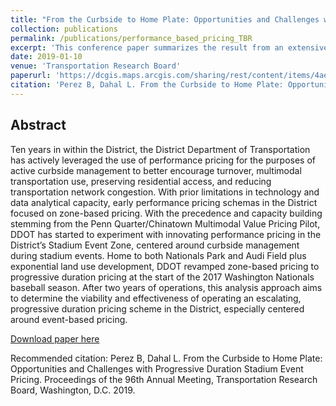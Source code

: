 ```yaml
---
title: "From the Curbside to Home Plate: Opportunities and Challenges with Progressive Duration Stadium Event Pricing"
collection: publications
permalink: /publications/performance_based_pricing_TBR
excerpt: 'This conference paper summarizes the result from an extensive program evaluation of Performance-Based Street Parking Pricing Scheme implemented during game days in National Ballpark in D.C.'
date: 2019-01-10
venue: 'Transportation Research Board'
paperurl: 'https://dcgis.maps.arcgis.com/sharing/rest/content/items/4ae98e198e494496b64d48ef7856a128/data'
citation: 'Perez B, Dahal L. From the Curbside to Home Plate: Opportunities and Challenges with Progressive Duration Stadium Event Pricing. Proceedings of the 96th Annual Meeting, Transportation Research Board, Washington, D.C. 2019.'
---
```


## Abstract

Ten years in within the District, the District Department of Transportation has actively leveraged the use of performance pricing for the purposes of active curbside management to better encourage turnover, multimodal transportation use, preserving residential access, and reducing transportation network congestion. With prior limitations in technology and data analytical capacity, early performance pricing schemas in the District focused on zone-based pricing. With the precedence and capacity building stemming from the Penn Quarter/Chinatown Multimodal Value Pricing Pilot, DDOT has started to experiment with innovating performance pricing in the
District’s Stadium Event Zone, centered around curbside management during stadium events. Home to both Nationals Park and Audi Field plus exponential land use
development, DDOT revamped zone-based pricing to progressive duration pricing at the start of the 2017 Washington Nationals baseball season. After two years of
operations, this analysis approach aims to determine the viability and effectiveness of operating an escalating, progressive duration pricing scheme in the District, especially centered around event-based pricing.

[Download paper here](https://dcgis.maps.arcgis.com/sharing/rest/content/items/4ae98e198e494496b64d48ef7856a128/data)

Recommended citation: Perez B, Dahal L. From the Curbside to Home Plate: Opportunities and Challenges with Progressive Duration Stadium Event Pricing. Proceedings of the 96th Annual Meeting, Transportation Research Board, Washington, D.C. 2019.
